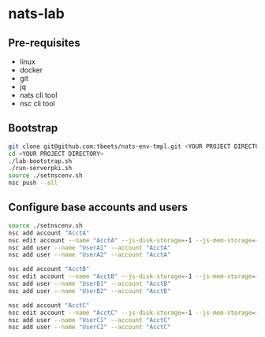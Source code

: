 # nats-lab

## Pre-requisites
* linux
* docker
* git
* jq
* nats cli tool
* nsc cli tool

## Bootstrap

```bash
git clone git@github.com:tbeets/nats-env-tmpl.git <YOUR PROJECT DIRECTORY>
cd <YOUR PROJECT DIRECTORY>
./lab-bootstrap.sh
./run-serverpki.sh
source ./setnscenv.sh
nsc push --all
```

## Configure base accounts and users

```bash
source ./setnscenv.sh
nsc add account "AcctA"
nsc edit account --name "AcctA" --js-disk-storage=-1 --js-mem-storage=-1 --js-streams=-1 --js-consumer=-1
nsc add user --name "UserA1" --account "AcctA"
nsc add user --name "UserA2" --account "AcctA"

nsc add account "AcctB"
nsc edit account --name "AcctB" --js-disk-storage=-1 --js-mem-storage=-1 --js-streams=-1 --js-consumer=-1
nsc add user --name "UserB1" --account "AcctB"
nsc add user --name "UserB2" --account "AcctB"

nsc add account "AcctC"
nsc edit account --name "AcctC" --js-disk-storage=-1 --js-mem-storage=-1 --js-streams=-1 --js-consumer=-1
nsc add user --name "UserC1" --account "AcctC"
nsc add user --name "UserC2" --account "AcctC"
```
